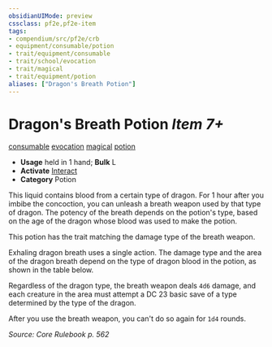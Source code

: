 ```yaml
---
obsidianUIMode: preview
cssclass: pf2e,pf2e-item
tags:
- compendium/src/pf2e/crb
- equipment/consumable/potion
- trait/equipment/consumable
- trait/school/evocation
- trait/magical
- trait/equipment/potion
aliases: ["Dragon's Breath Potion"]
---
```

# Dragon's Breath Potion *Item 7+*  
[consumable](consumable.md)  [evocation](evocation.md)  [magical](magical.md)  [potion](potion.md)  

- **Usage** held in 1 hand; **Bulk** L
- **Activate** [Interact](interact.md)
- **Category** Potion

This liquid contains blood from a certain type of dragon. For 1 hour after you imbibe the concoction, you can unleash a breath weapon used by that type of dragon. The potency of the breath depends on the potion's type, based on the age of the dragon whose blood was used to make the potion.

This potion has the trait matching the damage type of the breath weapon.

Exhaling dragon breath uses a single action. The damage type and the area of the dragon breath depend on the type of dragon blood in the potion, as shown in the table below.

Regardless of the dragon type, the breath weapon deals `4d6` damage, and each creature in the area must attempt a DC 23 basic save of a type determined by the type of the dragon.

After you use the breath weapon, you can't do so again for `1d4` rounds.

*Source: Core Rulebook p. 562*